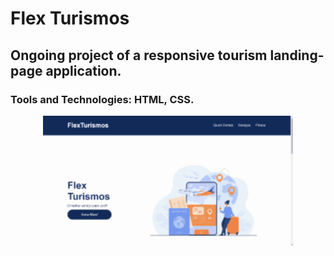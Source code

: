 # Flex Turismos

## Ongoing project of a responsive tourism landing-page application.

### Tools and Technologies: HTML, CSS.
<p align="center"><img src= "./video0.gif" width= "400px"></p>
